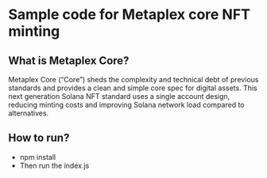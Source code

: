 # Sample code for Metaplex core NFT minting
## What is Metaplex Core?
 Metaplex Core (“Core”) sheds the complexity and technical debt of previous standards and provides a clean and simple core spec for digital assets. This next generation Solana NFT standard uses a single account design, reducing minting costs and improving Solana network load compared to alternatives.
## How to run?
- npm install
- Then run the index.js
